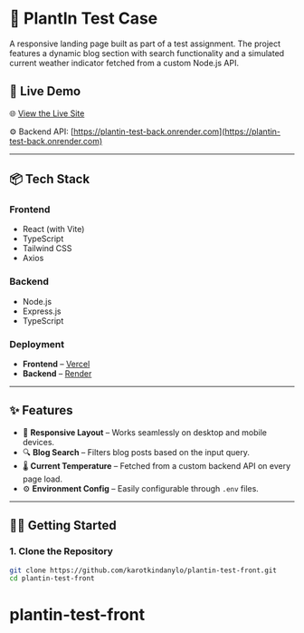 # 🌱 PlantIn Test Case

A responsive landing page built as part of a test assignment. The project features a dynamic blog section with search functionality and a simulated current weather indicator fetched from a custom Node.js API.

## 📍 Live Demo

🌐 [View the Live Site](https://plantin-test-front.vercel.app/)

⚙️ Backend API: [https://plantin-test-back.onrender.com](https://plantin-test-back.onrender.com)

---

## 📦 Tech Stack

### Frontend

- React (with Vite)
- TypeScript
- Tailwind CSS
- Axios

### Backend

- Node.js
- Express.js
- TypeScript

### Deployment

- **Frontend** – [Vercel](https://vercel.com)
- **Backend** – [Render](https://render.com)

---

## ✨ Features

- 📱 **Responsive Layout** – Works seamlessly on desktop and mobile devices.
- 🔍 **Blog Search** – Filters blog posts based on the input query.
- 🌡 **Current Temperature** – Fetched from a custom backend API on every page load.
- ⚙️ **Environment Config** – Easily configurable through `.env` files.

---

## 🧑‍💻 Getting Started

### 1. Clone the Repository

```bash
git clone https://github.com/karotkindanylo/plantin-test-front.git
cd plantin-test-front
```
# plantin-test-front
